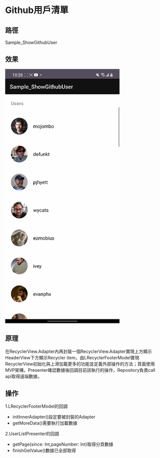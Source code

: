 # Github用戶清單

**路徑**
---
Sample_ShowGithubUser

**效果**
---
![效果圖片](Screen_Recording_20220317.gif)

**原理**
---
在RecyclerView.Adapter內再封裝一個RecyclerView.Adapter實現上方顯示HeaderView下方顯示Recycler item，由LRecyclerFooterModel實現RecyclerView初始化與上滑加載更多的功能並定義外部操作的方法；頁面使用MVP架構，Presenter確認數據後回調目前該執行的操作，Repository負責call api取得遠端數據。

**操作**
---
1.LRecyclerFooterModel的回調

- initInnerAdapter()設定要被封裝的Adapter
- getMoreData()需要執行加載數據

2.UserListPresenter的回調

- getPage(since: Int,pageNumber: Int)取得分頁數據
- finishGetValue()數據已全部取得
